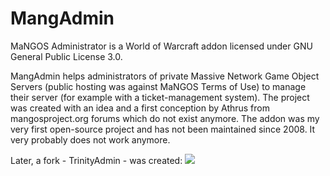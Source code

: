 # MangAdmin
MaNGOS Administrator is a World of Warcraft addon licensed under GNU General Public License 3.0.


MangAdmin helps administrators of private Massive Network Game Object Servers (public hosting was against MaNGOS Terms of Use) to manage their server (for example with a ticket-management system). 
The project was created with an idea and a first conception by Athrus from mangosproject.org forums which do not exist anymore. The addon was my very first open-source project and has not been maintained since 2008. It very probably does not work anymore.

Later, a fork - TrinityAdmin - was created:
![](https://mangadmin.googlecode.com/files/tease.jpg)
